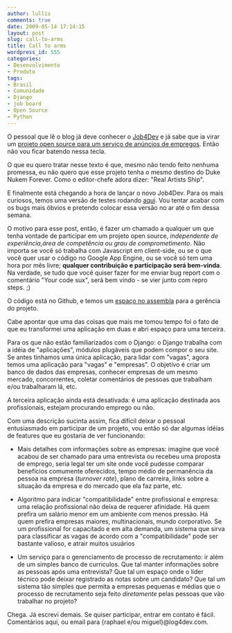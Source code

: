 ```yaml
---
author: lullis
comments: true
date: 2009-05-14 17:14:15
layout: post
slug: call-to-arms
title: Call to arms
wordpress_id: 555
categories:
- Desenvolvimento
- Produto
tags:
- Brasil
- Comunidade
- Django
- job board
- Open Source
- Python
---
```


O pessoal que lê o blog já deve conhecer o [Job4Dev](http://job4dev.com) e já sabe que ia virar um [projeto open source para um serviço de anúncios de empregos](http://github.com/lullis/jobboard/tree/master). Então não vou ficar batendo nessa tecla.

O que eu quero tratar nesse texto é que, mesmo não tendo feito nenhuma promessa, eu não quero que esse projeto tenha o mesmo destino do Duke Nukem Forever. Como o editor-chefe adora dizer: "Real Artists Ship".

E finalmente está chegando a hora de lançar o novo Job4Dev. Para os mais curiosos, temos uma versão de testes rodando [aqui](http://new.job4dev.com). Vou tentar acabar com os bugs mais óbvios e pretendo colocar essa versão no ar até o fim dessa semana. 

O motivo para esse post, então, é fazer um chamado a qualquer um que tenha vontade de participar em um projeto open source, _independente de experiência,área de competência ou grau de comprometimento_. Não importa se você só trabalha com Javascript em client-side, ou se o que você quer usar o código no Google App Engine, ou se você só tem uma hora por mês livre; **qualquer contribuição e participação será bem-vinda**. Na verdade, se tudo que você quiser fazer for me enviar bug report  com o comentário "Your code sux", será bem vindo - se vier junto com repro steps. ;)

O código está no Github, e temos um  [espaço no assembla](http://www.assembla.com/spaces/mushroomlabs_jobboard) para a gerência do projeto. 


Cabe apontar que uma das coisas que mais me tomou tempo foi o fato de que eu transformei uma aplicação em duas e abri espaço para uma terceira.

Para os que não estão familiarizados com o Django: o Django trabalha com a idéia de "aplicações", módulos plugáveis que podem compor o seu site. Se antes tinhamos uma única aplicação, para lidar com "vagas", agora temos uma aplicação para "vagas" e "empresas". O objetivo é criar um banco de dados das empresas, conhecer empresas de um mesmo mercado, concorrentes, coletar comentários de pessoas que trabalham e/ou trabalharam lá, etc.

A terceira aplicação ainda está desativada: é uma aplicação destinada aos profissionais, estejam procurando emprego ou não. 


Com uma descrição sucinta assim, fica difícil deixar o pessoal entusiasmado em participar de um projeto, vou então só dar algumas idéias de features que eu gostaria de ver funcionando:

 - Mais detalhes com informações sobre as empresas: imagine que você acabou de ser chamado para uma entrevista ou recebeu uma proposta de emprego, seria legal ter um site onde você pudesse comparar benefícios comumente oferecidos, tempo médio de permanência da pessoa na empresa (_turnover rate_), plano de carreira, links sobre a situação da empresa e do mercado que ela faz parte, etc.

 - Algoritmo para indicar "compatibilidade" entre profissional e empresa: uma relação profissional não deixa de requerer afinidade. Há quem prefira um salário menor em um ambiente com menos pressão. Há quem prefira empresas maiores, multinacionais,  mundo corporativo. Se um profissional for capacitado e em alta demanda, um sistema que sirva para classificar as vagas de acordo com a "compatibilidade" pode ser bastante valioso, e atrair muitos usuários

 - Um serviço para o gerenciamento de processo de recrutamento: ir além de um simples banco de curriculos. Que tal manter informações sobre as pessoas após uma entrevista? Que tal um espaço onde o líder técnico pode deixar registrado as notas sobre um candidato? Que tal um sistema tão simples que permita a empresas pequenas e médias que o processo de recrutamento seja feito _diretamente_ pelas pessoas que vão trabalhar no projeto?


Chega. Já escrevi demais. Se quiser participar, entrar em contato é fácil. Comentários aqui, ou email para {raphael e/ou miguel}@log4dev.com.

